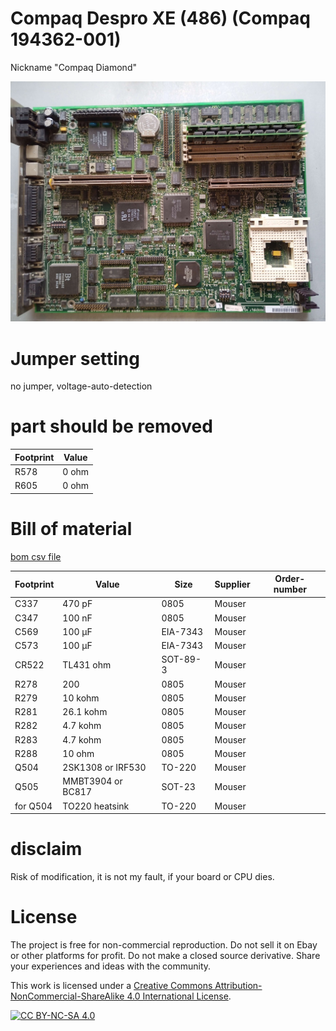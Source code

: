 # Compaq Despro XE (486) (Compaq 194362-001) 
Nickname "Compaq Diamond" 

![pictures](https://github.com/matt1187/3.3V-adventure/blob/main/compaq_XE_486/XE_486.jpg)

# Jumper setting
no jumper, voltage-auto-detection

# part should be removed

|Footprint|Value|
|------|-----|
|R578|0 ohm|
|R605|0 ohm|

# Bill of material
[bom csv file](https://github.com/matt1187/3.3V-adventure/blob/main/compaq_XE_486/XE3.3V.csv)


|Footprint|Value|Size|Supplier|Order-number|
|--------------|-----|-----|-------|-----------------|
|C337| 470 pF|0805|Mouser||
|C347| 100 nF |0805|Mouser||
|C569| 100 µF|EIA-7343|Mouser||
|C573| 100 µF|EIA-7343|Mouser||
|CR522| TL431 ohm|SOT-89-3|Mouser||
|R278| 200 |0805|Mouser||
|R279| 10 kohm|0805|Mouser||
|R281| 26.1 kohm|0805|Mouser||
|R282| 4.7 kohm|0805|Mouser||
|R283| 4.7 kohm|0805|Mouser||
|R288| 10 ohm|0805|Mouser||
|Q504|2SK1308 or IRF530|TO-220|Mouser||
|Q505|MMBT3904 or BC817|SOT-23|Mouser||
|for Q504|TO220 heatsink|TO-220|Mouser||




# disclaim
Risk of modification, it is not my fault, if your board or CPU dies.


# License
The project is free for non-commercial reproduction. Do not sell it on Ebay or other platforms for profit. Do not make a closed source derivative. Share your experiences and ideas with the community.

This work is licensed under a [Creative Commons Attribution-NonCommercial-ShareAlike 4.0 International License][cc-by-nc-sa].

[![CC BY-NC-SA 4.0][cc-by-nc-sa-image]][cc-by-nc-sa]

[cc-by-nc-sa]: http://creativecommons.org/licenses/by-nc-sa/4.0/
[cc-by-nc-sa-image]: https://licensebuttons.net/l/by-nc-sa/4.0/88x31.png
